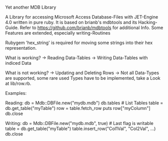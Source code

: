 Yet another MDB Library

A Library for accessing Microsoft Access Database-Files with JET-Engine 4.0 written in pure ruby. It is based on brianb's mdbtools and its Hacking-Guide. Refer to https://github.com/brianb/mdbtools for additional Info. Some Features are extended, especially writing-Routines

Rubygem 'hex_string' is required for moving some strings into their hex representation.

What is working?
-> Reading Data-Tables
-> Writing Data-Tables with indiced Data

What is not working?
-> Updating and Deleting Rows
-> Not all Data-Types are supported, some rare used Types have to be implemented, take a Look at lib/row.rb.

Examples:

Reading:
db = Mdb::DBFile.new("mydb.mdb")
db.tables # List Tables
table = db.get_table("myTable")
row = table.fetch_row
puts row["myColumn"]
db.close

Writing:
db = Mdb::DBFile.new("mydb.mdb", true) # Last flag is writable
table = db.get_table("myTable")
table.insert_row("Col1Val", "Col2Val", ...)
db.close
